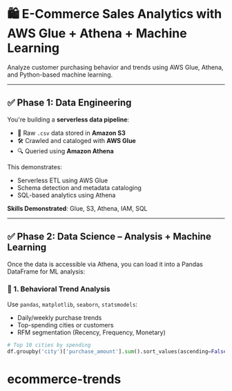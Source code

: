 # 🛍️ E-Commerce Sales Analytics with AWS Glue + Athena + Machine Learning

Analyze customer purchasing behavior and trends using AWS Glue, Athena, and Python-based machine learning.

---

## ✅ Phase 1: Data Engineering

You're building a **serverless data pipeline**:

- 📁 Raw `.csv` data stored in **Amazon S3**
- 🛠️ Crawled and cataloged with **AWS Glue**
- 🔍 Queried using **Amazon Athena**

This demonstrates:

- Serverless ETL using AWS Glue
- Schema detection and metadata cataloging
- SQL-based analytics using Athena

**Skills Demonstrated**: Glue, S3, Athena, IAM, SQL

---

## ✅ Phase 2: Data Science – Analysis + Machine Learning

Once the data is accessible via Athena, you can load it into a Pandas DataFrame for ML analysis:

### 🔹 1. Behavioral Trend Analysis

Use `pandas`, `matplotlib`, `seaborn`, `statsmodels`:

- Daily/weekly purchase trends
- Top-spending cities or customers
- RFM segmentation (Recency, Frequency, Monetary)

```python
# Top 10 cities by spending
df.groupby('city')['purchase_amount'].sum().sort_values(ascending=False).head(10)
```
# ecommerce-trends
